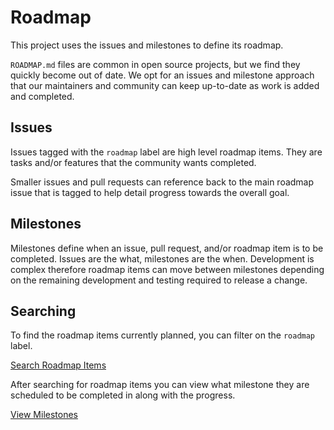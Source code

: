 # Roadmap

This project uses the issues and milestones to define its roadmap.

`ROADMAP.md` files are common in open source projects, but we find they quickly become out of date.
We opt for an issues and milestone approach that our maintainers and community can keep up-to-date as work is added and completed.

## Issues

Issues tagged with the `roadmap` label are high level roadmap items.
They are tasks and/or features that the community wants completed.

Smaller issues and pull requests can reference back to the main roadmap issue that is tagged to help detail progress towards the overall goal.

## Milestones

Milestones define when an issue, pull request, and/or roadmap item is to be completed.
Issues are the what, milestones are the when.
Development is complex therefore roadmap items can move between milestones depending on the remaining development and testing required to release a change.

## Searching

To find the roadmap items currently planned, you can filter on the `roadmap` label.

[Search Roadmap Items](https://github.com/example/project/issues?q=is%3Aopen+is%3Aissue+label%3Aroadmap)

After searching for roadmap items you can view what milestone they are scheduled to be completed in along with the progress.

[View Milestones](https://github.com/example/project/milestones)
